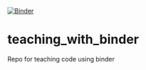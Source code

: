 [![Binder](https://mybinder.org/badge_logo.svg)](https://mybinder.org/v2/gh/https%3A%2F%2Fgitlab.diamond.ac.uk%2Fjot97277%2Fteaching_with_binder.git/master)

# teaching_with_binder

Repo for teaching code using binder
